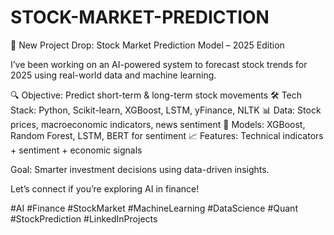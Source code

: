 # STOCK-MARKET-PREDICTION
📢 New Project Drop: Stock Market Prediction Model – 2025 Edition

I’ve been working on an AI-powered system to forecast stock trends for 2025 using real-world data and machine learning.

🔍 Objective: Predict short-term & long-term stock movements
🛠️ Tech Stack: Python, Scikit-learn, XGBoost, LSTM, yFinance, NLTK
📊 Data: Stock prices, macroeconomic indicators, news sentiment
🤖 Models: XGBoost, Random Forest, LSTM, BERT for sentiment
📈 Features: Technical indicators + sentiment + economic signals

Goal: Smarter investment decisions using data-driven insights.

Let’s connect if you’re exploring AI in finance!

#AI #Finance #StockMarket #MachineLearning #DataScience #Quant #StockPrediction #LinkedInProjects

